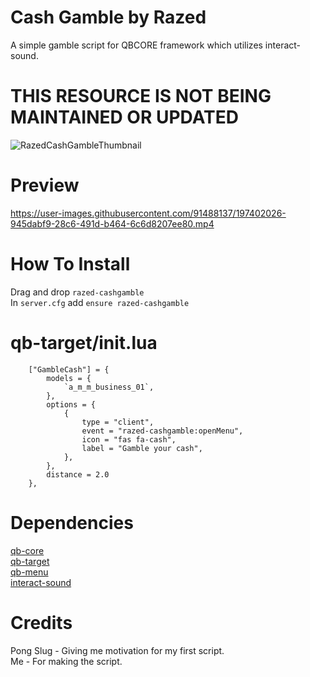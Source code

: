 # Cash Gamble by Razed
A simple gamble script for QBCORE framework which utilizes interact-sound.

# THIS RESOURCE IS NOT BEING MAINTAINED OR UPDATED

![RazedCashGambleThumbnail](https://user-images.githubusercontent.com/91488137/197401411-352f680e-a60b-448f-811e-2dc846e5bf7b.png)

# Preview
https://user-images.githubusercontent.com/91488137/197402026-945dabf9-28c6-491d-b464-6c6d8207ee80.mp4

# How To Install
Drag and drop `razed-cashgamble`\
In `server.cfg` add `ensure razed-cashgamble`

# qb-target/init.lua
```
	["GambleCash"] = {
        models = {
            `a_m_m_business_01`,
        },
        options = {
            {
                type = "client",
                event = "razed-cashgamble:openMenu",
                icon = "fas fa-cash",
                label = "Gamble your cash",
            },
        },
        distance = 2.0
    },

```

# Dependencies
[qb-core](https://github.com/qbcore-framework/qb-core)\
[qb-target](https://github.com/qbcore-framework/qb-target)\
[qb-menu](https://github.com/qbcore-framework/qb-menu)\
[interact-sound](https://github.com/qbcore-framework/interact-sound)

# Credits
Pong Slug - Giving me motivation for my first script.\
Me - For making the script.
